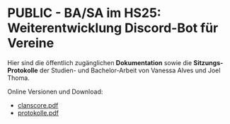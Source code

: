 # PUBLIC - BA/SA im HS25: Weiterentwicklung Discord-Bot für Vereine

Hier sind die öffentlich zugänglichen **Dokumentation** sowie die **Sitzungs-Protokolle** der Studien- und Bachelor-Arbeit von Vanessa Alves und Joel Thoma.

Online Versionen und Download:
- [clanscore.pdf](https://clanscore.github.io/clanscore-doc-pub/clanscore.pdf)
- [protokolle.pdf](https://clanscore.github.io/clanscore-doc-pub/protokolle.pdf)
